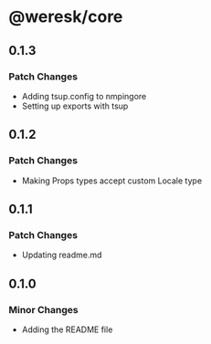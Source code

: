 # @weresk/core

## 0.1.3

### Patch Changes

- Adding tsup.config to nmpingore
- Setting up exports with tsup

## 0.1.2

### Patch Changes

- Making Props types accept custom Locale type

## 0.1.1

### Patch Changes

- Updating readme.md

## 0.1.0

### Minor Changes

- Adding the README file

